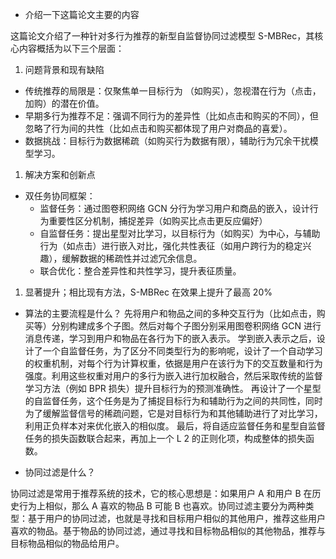 - 介绍一下这篇论文主要的内容

这篇论文介绍了一种针对多行为推荐的新型自监督协同过滤模型 S-MBRec，其核心内容概括为以下三个层面：
1. 问题背景和现有缺陷
- 传统推荐的局限是：仅聚焦单一目标行为 （如购买），忽视潜在行为（点击，加购）的潜在价值。
- 早期多行为推荐不足：强调不同行为的差异性（比如点击和购买的不同），但忽略了行为间的共性（比如点击和购买都体现了用户对商品的喜爱）。
- 数据挑战：目标行为数据稀疏（如购买行为数据有限），辅助行为冗余干扰模型学习。
1. 解决方案和创新点
- 双任务协同框架：
	- 监督任务：通过图卷积网络 GCN 分行为学习用户和商品的嵌入，设计行为重要性区分机制，捕捉差异（如购买比点击更反应偏好）
	- 自监督任务：提出星型对比学习，以目标行为（如购买）为中心，与辅助行为（如点击）进行嵌入对比，强化共性表征（如用户跨行为的稳定兴趣），缓解数据的稀疏性并过滤冗余信息。
	- 联合优化：整合差异性和共性学习，提升表征质量。
1. 显著提升；相比现有方法，S-MBRec 在效果上提升了最高 20%

- 算法的主要流程是什么？
先将用户和物品之间的多种交互行为（比如点击，购买等）分别构建成多个子图。然后对每个子图分别采用图卷积网络 GCN 进行消息传递，学习到用户和物品在各行为下的嵌入表示。
学到嵌入表示之后，设计了一个自监督任务，为了区分不同类型行为的影响呢，设计了一个自动学习的权重机制，对每个行为计算权重，依据是用户在该行为下的交互数量和行为强度。利用这些权重对用户的多行为嵌入进行加权融合，然后采取传统的监督学习方法（例如 BPR 损失）提升目标行为的预测准确性。
再设计了一个星型的自监督任务，这个任务是为了捕捉目标行为和辅助行为之间的共同性，同时为了缓解监督信号的稀疏问题，它是对目标行为和其他辅助进行了对比学习，利用正负样本对来优化嵌入的相似度。
最后，将自适应监督任务和星型自监督任务的损失函数联合起来，再加上一个 L 2 的正则化项，构成整体的损失函数。

- 协同过滤是什么？

协同过滤是常用于推荐系统的技术，它的核心思想是：如果用户 A 和用户 B 在历史行为上相似，那么 A 喜欢的物品 B 可能 B 也喜欢。协同过滤主要分为两种类型：基于用户的协同过滤，也就是寻找和目标用户相似的其他用户，推荐这些用户喜欢的物品。基于物品的协同过滤，通过寻找和目标物品相似的其他物品，推荐与目标物品相似的物品给用户。

